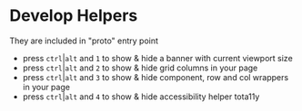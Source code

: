 # Develop Helpers

They are included in "proto" entry point

* press `ctrl`|`alt` and `1` to show & hide a banner with current viewport size
* press `ctrl`|`alt` and `2` to show & hide grid columns in your page
* press `ctrl`|`alt` and `3` to show & hide component, row and col wrappers in your page
* press `ctrl`|`alt` and `4` to show & hide accessibility helper tota11y
